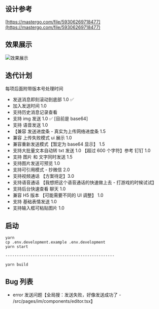 ## 设计参考

[https://mastergo.com/file/59306269718477](https://mastergo.com/file/59306269718477)

## 效果展示

![效果展示](https://cdn.surest.cn/images/Snipaste_2022-04-25_23-15-38.png)

## 迭代计划

每项后面附带版本号处理时间

-   发送消息即刻滚动到底部 1.0 ✅
-   加入发送时间 1.0
-   支持历史消息记录查看
-   支持 img 发送 1.0 ✅ [目前是 base64]
-   支持 语音发送 1.0
-   【兼容 发送进度条 - 真实为上传网络进度条 1.5
-   兼容 上传失败模式 ui 展示 1.0
-   兼容重新发送模式【暂定为 base64 显示】 1.5
-   支持大批量文本自动转 txt 发送 1.0 【超过 600 个字符】参考 钉钉 1.0
-   支持 图片 和 文字同时发送 1.5
-   支持图片发送可预览 1.0
-   支持可引用模式 - 抄微信 2.0
-   支持视频通话 【方案待定】3.0
-   支持语音通话 【我想把这个语音通话的快速做上去 - 打游戏的时候试试】
-   支持后台快速查看 聊天 1.0
-   兼容 H5 版本 【可能需要不同的 UI 调整】 1.0
-   支持 基础表情发送 1.0
-   支持输入框可粘贴图片 1.0

## 启动

    yarn
    cp .env.development.example .env.development
    yarn start

    ------------------------------------------------

    yarn build

## Bug 列表

-   error 发送问题【全局搜：发送失败，好像发送成功了 - /src/pages/im/components/editor.tsx】
